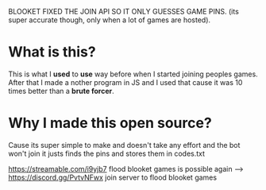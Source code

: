 BLOOKET FIXED THE JOIN API SO IT ONLY GUESSES GAME PINS. (its super accurate though, only when a lot of games are hosted).

# What is this?
This is what I __used__ to __use__ way before when I started joining peoples games. After that I made a nother program in JS and I used that cause it was 10 times better than a __brute forcer__.

# Why I made this open source?
Cause its super simple to make and doesn't take any effort and the bot won't join it justs finds the pins and stores them in codes.txt

https://streamable.com/i9yjb7 flood blooket games is possible again --> https://discord.gg/PvtvNFwx join server to flood blooket games
